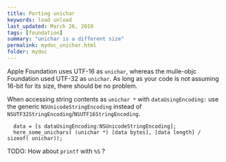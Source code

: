 ```yaml
---
title: Porting unichar
keywords: load unload
last_updated: March 26, 2019
tags: [foundation]
summary: "unichar is a different size"
permalink: mydoc_unichar.html
folder: mydoc
---
```


Apple Foundation uses UTF-16 as `unichar`, whereas the mulle-objc Foundation used
UTF-32 as `unichar`. As long as your code is not assuming 16-bit for its size,
there should be no problem.

When accessing string contents as `unichar *` with `dataUsingEncoding:` use the
generic `NSUnicodeStringEncoding` instead of `NSUTF32StringEncoding`/`NSUTF16StringEncoding`.

```
  data = [s dataUsingEncoding:NSUnicodeStringEncoding];
  here_some_unichars( (unichar *) [data bytes], [data length] / sizeof( unichar));
```

TODO:  How about `printf` with `%S` ?
